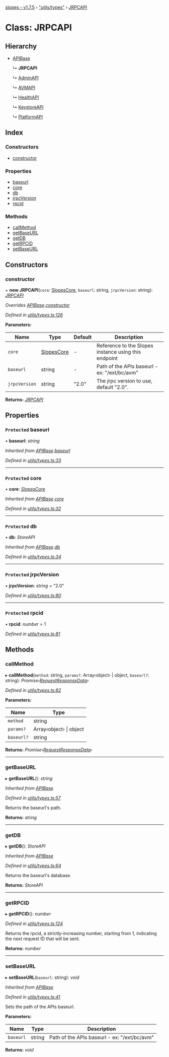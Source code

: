 [slopes - v1.7.5](../README.md) › ["utils/types"](../modules/_utils_types_.md) › [JRPCAPI](_utils_types_.jrpcapi.md)

# Class: JRPCAPI

## Hierarchy

* [APIBase](_utils_types_.apibase.md)

  ↳ **JRPCAPI**

  ↳ [AdminAPI](_apis_admin_api_.adminapi.md)

  ↳ [AVMAPI](_apis_avm_api_.avmapi.md)

  ↳ [HealthAPI](_apis_health_api_.healthapi.md)

  ↳ [KeystoreAPI](_apis_keystore_api_.keystoreapi.md)

  ↳ [PlatformAPI](_apis_platform_api_.platformapi.md)

## Index

### Constructors

* [constructor](_utils_types_.jrpcapi.md#constructor)

### Properties

* [baseurl](_utils_types_.jrpcapi.md#protected-baseurl)
* [core](_utils_types_.jrpcapi.md#protected-core)
* [db](_utils_types_.jrpcapi.md#protected-db)
* [jrpcVersion](_utils_types_.jrpcapi.md#protected-jrpcversion)
* [rpcid](_utils_types_.jrpcapi.md#protected-rpcid)

### Methods

* [callMethod](_utils_types_.jrpcapi.md#callmethod)
* [getBaseURL](_utils_types_.jrpcapi.md#getbaseurl)
* [getDB](_utils_types_.jrpcapi.md#getdb)
* [getRPCID](_utils_types_.jrpcapi.md#getrpcid)
* [setBaseURL](_utils_types_.jrpcapi.md#setbaseurl)

## Constructors

###  constructor

\+ **new JRPCAPI**(`core`: [SlopesCore](_slopes_.slopescore.md), `baseurl`: string, `jrpcVersion`: string): *[JRPCAPI](_utils_types_.jrpcapi.md)*

*Overrides [APIBase](_utils_types_.apibase.md).[constructor](_utils_types_.apibase.md#constructor)*

*Defined in [utils/types.ts:126](https://github.com/ava-labs/slopes/blob/be20cee/src/utils/types.ts#L126)*

**Parameters:**

Name | Type | Default | Description |
------ | ------ | ------ | ------ |
`core` | [SlopesCore](_slopes_.slopescore.md) | - | Reference to the Slopes instance using this endpoint |
`baseurl` | string | - | Path of the APIs baseurl - ex: "/ext/bc/avm" |
`jrpcVersion` | string | "2.0" | The jrpc version to use, default "2.0".  |

**Returns:** *[JRPCAPI](_utils_types_.jrpcapi.md)*

## Properties

### `Protected` baseurl

• **baseurl**: *string*

*Inherited from [APIBase](_utils_types_.apibase.md).[baseurl](_utils_types_.apibase.md#protected-baseurl)*

*Defined in [utils/types.ts:33](https://github.com/ava-labs/slopes/blob/be20cee/src/utils/types.ts#L33)*

___

### `Protected` core

• **core**: *[SlopesCore](_slopes_.slopescore.md)*

*Inherited from [APIBase](_utils_types_.apibase.md).[core](_utils_types_.apibase.md#protected-core)*

*Defined in [utils/types.ts:32](https://github.com/ava-labs/slopes/blob/be20cee/src/utils/types.ts#L32)*

___

### `Protected` db

• **db**: *StoreAPI*

*Inherited from [APIBase](_utils_types_.apibase.md).[db](_utils_types_.apibase.md#protected-db)*

*Defined in [utils/types.ts:34](https://github.com/ava-labs/slopes/blob/be20cee/src/utils/types.ts#L34)*

___

### `Protected` jrpcVersion

• **jrpcVersion**: *string* = "2.0"

*Defined in [utils/types.ts:80](https://github.com/ava-labs/slopes/blob/be20cee/src/utils/types.ts#L80)*

___

### `Protected` rpcid

• **rpcid**: *number* = 1

*Defined in [utils/types.ts:81](https://github.com/ava-labs/slopes/blob/be20cee/src/utils/types.ts#L81)*

## Methods

###  callMethod

▸ **callMethod**(`method`: string, `params?`: Array‹object› | object, `baseurl?`: string): *Promise‹[RequestResponseData](_utils_types_.requestresponsedata.md)›*

*Defined in [utils/types.ts:82](https://github.com/ava-labs/slopes/blob/be20cee/src/utils/types.ts#L82)*

**Parameters:**

Name | Type |
------ | ------ |
`method` | string |
`params?` | Array‹object› &#124; object |
`baseurl?` | string |

**Returns:** *Promise‹[RequestResponseData](_utils_types_.requestresponsedata.md)›*

___

###  getBaseURL

▸ **getBaseURL**(): *string*

*Inherited from [APIBase](_utils_types_.apibase.md)*

*Defined in [utils/types.ts:57](https://github.com/ava-labs/slopes/blob/be20cee/src/utils/types.ts#L57)*

Returns the baseurl's path.

**Returns:** *string*

___

###  getDB

▸ **getDB**(): *StoreAPI*

*Inherited from [APIBase](_utils_types_.apibase.md)*

*Defined in [utils/types.ts:64](https://github.com/ava-labs/slopes/blob/be20cee/src/utils/types.ts#L64)*

Returns the baseurl's database.

**Returns:** *StoreAPI*

___

###  getRPCID

▸ **getRPCID**(): *number*

*Defined in [utils/types.ts:124](https://github.com/ava-labs/slopes/blob/be20cee/src/utils/types.ts#L124)*

Returns the rpcid, a strictly-increasing number, starting from 1, indicating the next request ID that will be sent.

**Returns:** *number*

___

###  setBaseURL

▸ **setBaseURL**(`baseurl`: string): *void*

*Inherited from [APIBase](_utils_types_.apibase.md)*

*Defined in [utils/types.ts:41](https://github.com/ava-labs/slopes/blob/be20cee/src/utils/types.ts#L41)*

Sets the path of the APIs baseurl.

**Parameters:**

Name | Type | Description |
------ | ------ | ------ |
`baseurl` | string | Path of the APIs baseurl - ex: "/ext/bc/avm"  |

**Returns:** *void*
